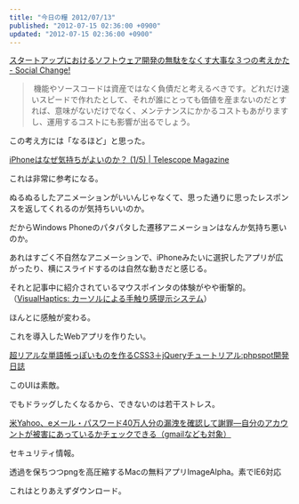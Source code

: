 ```yaml
---
title: "今日の糧 2012/07/13"
published: "2012-07-15 02:36:00 +0900"
updated: "2012-07-15 02:36:00 +0900"
---
```


  [スタートアップにおけるソフトウェア開発の無駄をなくす大事な３つの考えかた - Social Change!](http://kuranuki.sonicgarden.jp/2012/07/post-75.html)

> 機能やソースコードは資産ではなく負債だと考えるべきです。どれだけ速いスピードで作れたとして、それが誰にとっても価値を産まないのだとすれば、意味がないだけでなく、メンテナンスにかかるコストもあがりますし、運用するコストにも影響が出るでしょう。

この考え方には「なるほど」と思った。

  [iPhoneはなぜ気持ちがよいのか？ (1/5) | Telescope Magazine](http://www.tel.co.jp/museum/magazine/human/120709_topics_02/index.html)

これは非常に参考になる。

ぬるぬるしたアニメーションがいいんじゃなくて、思った通りに思ったレスポンスを返してくれるのが気持ちいいのか。

だからWindows Phoneのパタパタした遷移アニメーションはなんか気持ち悪いのか。

あれはすごく不自然なアニメーションで、iPhoneみたいに選択したアプリが広がったり、横にスライドするのは自然な動きだと感じる。

それと記事中に紹介されているマウスポインタの体験がやや衝撃的。（[VisualHaptics: カーソルによる手触り感提示システム](http://www.persistent.org/visualhaptics.html)）

ほんとに感触が変わる。

これを導入したWebアプリを作りたい。

[超リアルな単語帳っぽいものを作るCSS3＋jQueryチュートリアル:phpspot開発日誌](http://phpspot.org/blog/archives/2012/07/css3jquery_3.html)

このUIは素敵。

でもドラッグしたくなるから、できないのは若干ストレス。

[米Yahoo、eメール・パスワード40万人分の漏洩を確認して謝罪―自分のアカウントが被害にあっているかチェックできる（gmailなども対象）](http://jp.techcrunch.com/2012/07/13/20120712yahoo-confirms-apologizes-for-the-email-hack-says-still-fixing-plus-check-if-you-were-impacted-non-yahoo-accounts-apply/)

セキュリティ情報。

透過を保ちつつpngを高圧縮するMacの無料アプリImageAlpha。素でIE6対応

これはとりあえずダウンロード。

